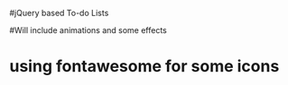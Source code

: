 #jQuery based To-do Lists

#Will include animations and some effects

# using fontawesome for some icons